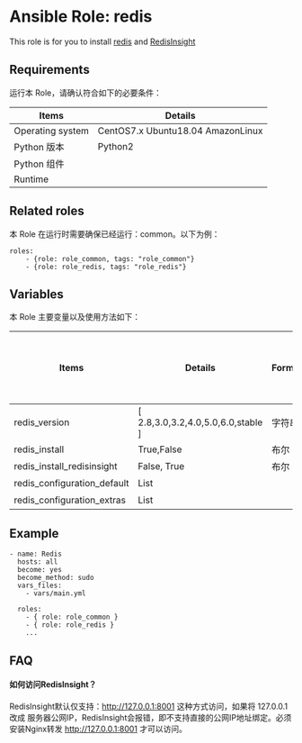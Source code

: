 Ansible Role: redis
=========

This role is for you to install [redis](https://redis.io/) and [RedisInsight](https://redislabs.com/redisinsight/)

## Requirements

运行本 Role，请确认符合如下的必要条件：

| **Items**      | **Details** |
| ------------------| ------------------|
| Operating system | CentOS7.x Ubuntu18.04 AmazonLinux |
| Python 版本 | Python2  |
| Python 组件 |    |
| Runtime |  |


## Related roles

本 Role 在运行时需要确保已经运行：common。以下为例：

```
roles:
    - {role: role_common, tags: "role_common"}
    - {role: role_redis, tags: "role_redis"}
```


## Variables

本 Role 主要变量以及使用方法如下：

| **Items**      | **Details** | **Format**  | **是否初始化** |
| ------------------| ------------------|-----|-----|
| redis_version | [ 2.8,3.0,3.2,4.0,5.0,6.0,stable ] | 字符串 | 否 |
| redis_install | True,False | 布尔 | 否 |
| redis_install_redisinsight | False, True| 布尔 | 否 |
| redis_configuration_default | List|  | 是 |
| redis_configuration_extras | List|  | 否 |

## Example

```
- name: Redis
  hosts: all
  become: yes
  become_method: sudo 
  vars_files:
    - vars/main.yml 

  roles:
    - { role: role_common }
    - { role: role_redis }
    ...
```

## FAQ

#### 如何访问RedisInsight？
RedisInsight默认仅支持：http://127.0.0.1:8001 这种方式访问，如果将 127.0.0.1 改成 服务器公网IP，RedisInsight会报错，即不支持直接的公网IP地址绑定。必须安装Nginx转发 http://127.0.0.1:8001 才可以访问。

